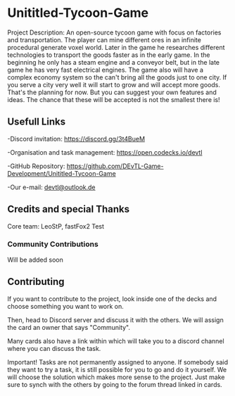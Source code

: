 # Unititled-Tycoon-Game
Project Description: An open-source tycoon game with focus on factories and transportation. The player can mine different ores in an infinite procedural generate voxel world. Later in the game he researches different technologies to transport the goods faster as in the early game. In the beginning he only has a steam engine and a conveyor belt, but in the late game he has very fast electrical engines. The game also will have a complex economy system so the can't bring all the goods just to one city. If you serve a city very well it will start to grow and will accept more goods. That's the planning for now. But you can suggest your own features and ideas. The chance that these will be accepted is not the smallest there is!

## Usefull Links

-Discord invitation:
 https://discord.gg/3t4BueM

-Organisation and task management:
https://open.codecks.io/devtl
 
-GitHub Repository:
 https://github.com/DEvTL-Game-Development/Unititled-Tycoon-Game
 
 -Our e-mail:
 devtl@outlook.de


## Credits and special Thanks

Core team: LeoStP, fastFox2
Test

### Community Contributions
Will be added soon

## Contributing
If you want to contribute to the project, look inside one of the decks and choose something you want to work on.

Then, head to Discord server and discuss it with the others. We will assign the card an owner that says "Community".

Many cards also have a link within which will take you to a discord channel where you can discuss the task.

Important! Tasks are not permanently assigned to anyone. If somebody said they want to try a task, it is still possible for you to go and do it yourself. We will choose the solution which makes more sense to the project. Just make sure to synch with the others by going to the forum thread linked in cards.
